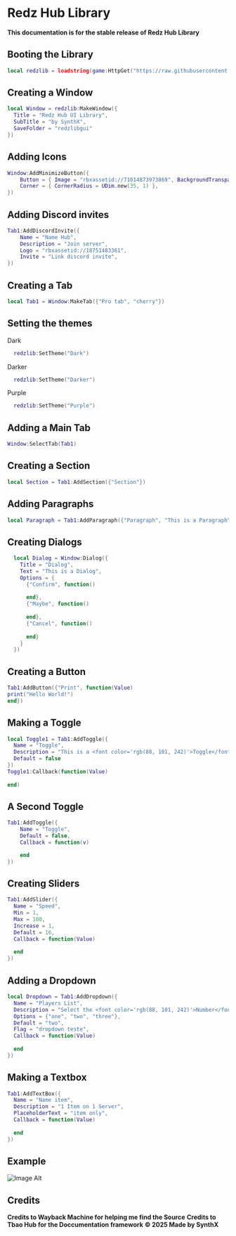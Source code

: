 # Redz Hub Library
**This documentation is for the stable release of Redz Hub Library**
## Booting the Library
```lua
local redzlib = loadstring(game:HttpGet("https://raw.githubusercontent.com/vxalware-bedwars-owner/Scripts-for-Roblox/refs/heads/main/Redz%20Hub/assets/UI%20Source.lua"))()
```

## Creating a Window
```lua
local Window = redzlib:MakeWindow({
  Title = "Redz Hub UI Library",
  SubTitle = "by SynthX",
  SaveFolder = "redzlibgui"
})
```

## Adding Icons 
```lua
Window:AddMinimizeButton({
    Button = { Image = "rbxassetid://71014873973869", BackgroundTransparency = 0 },
    Corner = { CornerRadius = UDim.new(35, 1) },
})
```

## Adding Discord invites
```lua
Tab1:AddDiscordInvite({
    Name = "Name Hub",
    Description = "Join server",
    Logo = "rbxassetid://18751483361",
    Invite = "Link discord invite",
})
```


## Creating a Tab
```lua
local Tab1 = Window:MakeTab({"Pro tab", "cherry"})
```

## Setting the themes
Dark
```lua
  redzlib:SetTheme("Dark")
```
Darker
```lua
  redzlib:SetTheme("Darker")
```
Purple
```lua
  redzlib:SetTheme("Purple")
```
## Adding a Main Tab
```lua
Window:SelectTab(Tab1)
```
## Creating a Section
```lua
local Section = Tab1:AddSection({"Section"})
```

## Adding Paragraphs
```lua
local Paragraph = Tab1:AddParagraph({"Paragraph", "This is a Paragraph\nSecond Line"})
```
## Creating Dialogs
```lua
  local Dialog = Window:Dialog({
    Title = "Dialog",
    Text = "This is a Dialog",
    Options = {
      {"Confirm", function()
        
      end},
      {"Maybe", function()
        
      end},
      {"Cancel", function()
        
      end}
    }
  })
```
## Creating a Button
```lua
Tab1:AddButton({"Print", function(Value)
print("Hello World!")
end})
```
## Making a Toggle
```lua
local Toggle1 = Tab1:AddToggle({
  Name = "Toggle",
  Description = "This is a <font color='rgb(88, 101, 242)'>Toggle</font> Example",
  Default = false 
})
Toggle1:Callback(function(Value)
 
end)
```



## A Second Toggle
```lua
Tab1:AddToggle({
    Name = "Toggle",
    Default = false,
    Callback = function(v)

    end
})
```



## Creating Sliders
```lua
Tab1:AddSlider({
  Name = "Speed",
  Min = 1,
  Max = 100,
  Increase = 1,
  Default = 16,
  Callback = function(Value)
  
  end
})
```

## Adding a Dropdown
```lua
local Dropdown = Tab1:AddDropdown({
  Name = "Players List",
  Description = "Select the <font color='rgb(88, 101, 242)'>Number</font>",
  Options = {"one", "two", "three"},
  Default = "two",
  Flag = "dropdown teste",
  Callback = function(Value)
    
  end
})
```

## Making a Textbox
```lua
Tab1:AddTextBox({
  Name = "Name item",
  Description = "1 Item on 1 Server", 
  PlaceholderText = "item only",
  Callback = function(Value)
    
  end
})
```
## Example 
![Image Alt](https://github.com/tbao143/Library-ui/blob/main/Screenshot_2025-02-13-22-22-32-885_com.roblox.client.vnggames.jpg)

## Credits
**Credits to Wayback Machine for helping me find the Source**
**Credits to Tbao Hub for the Doccumentation framework**
**© 2025 Made by SynthX**
